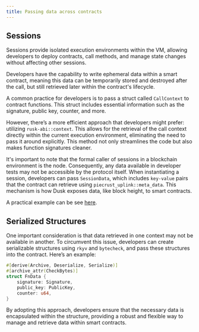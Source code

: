 ```yaml
---
title: Passing data across contracts
---
```


## Sessions

Sessions provide isolated execution environments within the VM, allowing developers to deploy contracts, call methods, and manage state changes without affecting other sessions.

Developers have the capability to write ephemeral data within a smart contract, meaning this data can be temporarily stored and destroyed after the call, but still retrieved later within the contract's lifecycle.

A common practice for developers is to pass a struct called ```CallContext``` to contract functions. This struct includes essential information such as the signature, public key, counter, and more.

However, there’s a more efficient approach that developers might prefer: utilizing ```rusk-abi::context```. This allows for the retrieval of the call context directly within the current execution environment, eliminating the need to pass it around explicitly. This method not only streamlines the code but also makes function signatures cleaner.

It's important to note that the formal caller of sessions in a blockchain environment is the node. Consequently, any data available in developer tests may not be accessible by the protocol itself. When instantiating a session, developers can pass ```SessionData```, which includes ```key-value``` pairs that the contract can retrieve using ```piecrust_uplink::meta_data```. This mechanism is how Dusk exposes data, like block height, to smart contracts.

A practical example can be see <a href="https://github.com/dusk-network/piecrust/blob/f4d5951da3c7d2a6ea77ae63e33dfc9c49ff2d93/piecrust/tests/everest.rs#L18" target="_blank" >here</a>.

## Serialized Structures
One important consideration is that data retrieved in one context may not be available in another. To circumvent this issue, developers can create serializable structures using ```rkyv``` and ```bytecheck```, and pass these structures into the contract. Here’s an example:

```rust
#[derive(Archive, Deserialize, Serialize)]
#[archive_attr(CheckBytes)]
struct FnData {
    signature: Signature,
    public_key: PublicKey,
    counter: u64,
}
```

By adopting this approach, developers ensure that the necessary data is encapsulated within the structure, providing a robust and flexible way to manage and retrieve data within smart contracts.

